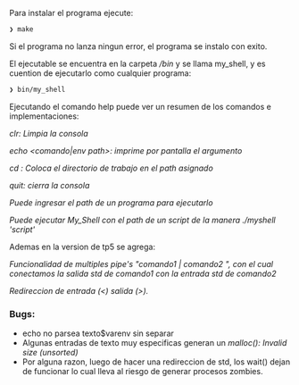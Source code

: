 Para instalar el programa ejecute:
``` bash
❯ make
```
Si el programa no lanza ningun error, el programa se instalo con exito.

El ejecutable se encuentra en la carpeta */bin* y se llama my_shell, y es cuention de ejecutarlo como cualquier programa:

``` bash
❯ bin/my_shell
```
Ejecutando el comando help puede ver un resumen de los comandos e implementaciones:

*clr: Limpia la consola*

*echo <comando|env path>: imprime por pantalla el argumento*

*cd <path>: Coloca el directorio de trabajo en el path asignado*

*quit: cierra la consola*

*Puede ingresar el path de un programa para ejecutarlo*

*Puede ejecutar My_Shell con el path de un script de la manera ./myshell 'script'*

Ademas en la version de tp5 se agrega:

*Funcionalidad de multiples pipe's "comando1 | comando2 ", con el cual conectamos la salida std de comando1 con la entrada std de comando2*

*Redireccion de entrada (<) salida (>).*

### Bugs:
* echo no parsea texto$varenv sin separar
* Algunas entradas de texto muy especificas generan un *malloc(): Invalid size (unsorted)*
* Por alguna razon, luego de hacer una redireccion de std, los wait() dejan de funcionar lo cual lleva al riesgo de generar procesos zombies.
